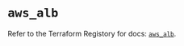 # `aws_alb`

Refer to the Terraform Registory for docs: [`aws_alb`](https://registry.terraform.io/providers/hashicorp/aws/5.10.0/docs/resources/alb).
